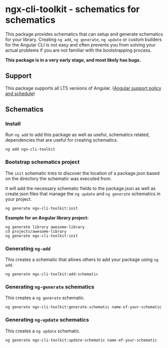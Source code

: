 # ngx-cli-toolkit - schematics for schematics

This package provides schematics that can setup and generate schematics for your library.
Creating `ng add`, `ng generate`, `ng update` or custom builders for the Angular CLI is 
not easy and often prevents you from solving your actual problems if you are not familiar with the 
bootstrapping process.

**This package is in a very early stage, and most likely has bugs.**

## Support

This package supports all LTS versions of Angular. ([Angular support policy and schedule](https://angular.io/guide/releases#support-policy-and-schedule))

## Schematics

### Install

Run `ng add` to add this package as well as useful, schematics related, dependencies that are
useful for creating schematics.

```shell
ng add ngx-cli-toolkit
```

### Bootstrap schematics project

The `init` schematic tries to discover the location of a package.json based on the directory the schematic was 
executed from. 

It will add the necessary schematic fields to the package.json as well as create json files that manage 
the `ng update` and `ng generate` schematics in your project.

```shell
ng generate ngx-cli-toolkit:init
```

**Example for an Angular library project:**
```shell
ng generate library awesome-library
cd projects/awesome-library
ng generate ngx-cli-toolkit:init
```

### Generating `ng-add` 

This creates a schematic that allows others to add your package using `ng add`.

```shell
ng generate ngx-cli-toolkit:add-schematic
```

### Generating `ng-generate` schematics

This creates a `ng generate` schematic.

```shell
ng generate ngx-cli-toolkit:generate-schematic name-of-your-schematic
```

### Generating `ng-update` schematics

This creates a `ng update` schematic.

```shell
ng generate ngx-cli-toolkit:update-schematic name-of-your-schematic
```
